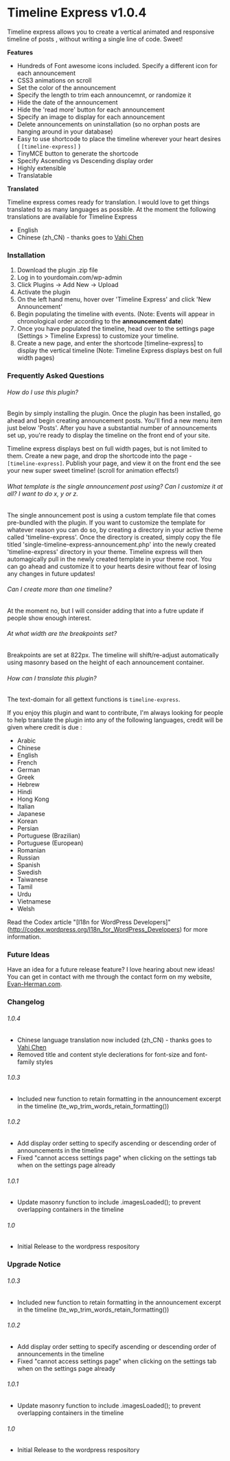 Timeline Express v1.0.4
================

Timeline express allows you to create a vertical animated and responsive timeline of posts , without writing a single line of code. Sweet!

**Features**

* Hundreds of Font awesome icons included. Specify a different icon for each announcement
* CSS3 animations on scroll
* Set the color of the announcement
* Specify the length to trim each announcemnt, or randomize it
* Hide the date of the announcement
* Hide the 'read more' button for each announcement
* Specify an image to display for each announcement
* Delete announcements on uninstallation (so no orphan posts are hanging around in your database)
* Easy to use shortcode to place the timeline wherever your heart desires ( `[timeline-express]` )
* TinyMCE button to generate the shortcode
* Specify Ascending vs Descending display order
* Highly extensible
* Translatable

**Translated**

Timeline express comes ready for translation. I would love to get things translated to as many languages as possible. At the moment the following translations are available for Timeline Express

* English
* Chinese (zh_CN) - thanks goes to <a href="http://www.vahichen.com" target="_blank">Vahi Chen</a>

### Installation

1. Download the plugin .zip file
2. Log in to yourdomain.com/wp-admin
3. Click Plugins -> Add New -> Upload
4. Activate the plugin
6. On the left hand menu, hover over 'Timeline Express' and click 'New Announcement'
7. Begin populating the timeline with events. (Note: Events will appear in chronological order according to the <strong>announcement date</strong>)
8. Once you have populated the timeline, head over to the settings page (Settings > Timeline Express) to customize your timeline.
9. Create a new page, and enter the shortcode [timeline-express] to display the vertical timeline (Note: Timeline Express displays best on full width pages)

### Frequently Asked Questions

###### How do I use this plugin?
Begin by simply installing the plugin. Once the plugin has been installed, go ahead and begin creating announcement posts. You'll find a new menu item just below 'Posts'.
After you have a substantial number of announcements set up, you're ready to display the timeline on the front end of your site.

Timeline express displays best on full width pages, but is not limited to them. Create a new page, and drop the shortcode into the page - `[timeline-express]`.
Publish your page, and view it on the front end the see your new super sweet timeline! (scroll for animation effects!)

###### What template is the single announcement post using? Can I customize it at all? I want to do x, y or z.
The single announcement post is using a custom template file that comes pre-bundled with the plugin. If you want to customize the template for whatever reason
you can do so, by creating a directory in your active theme called 'timeline-express'. Once the directory is created, simply copy the file titled 'single-timeline-express-announcement.php' into
the newly created 'timeline-express' directory in your theme. Timeline express will then automagically pull in the newly created template in your theme root. You can go ahead and customize 
it to your hearts desire without fear of losing any changes in future updates!

###### Can I create more than one timeline?
At the moment no, but I will consider adding that into a futre update if people show enough interest.

###### At what width are the breakpoints set?
Breakpoints are set at 822px. The timeline will shift/re-adjust automatically using masonry based on the height of each announcement container.

###### How can I translate this plugin?
The text-domain for all gettext functions is `timeline-express`.

If you enjoy this plugin and want to contribute, I'm always looking for people to help translate the plugin into any of the following languages, credit will be given where credit is due :

* Arabic
* Chinese
* English
* French
* German
* Greek
* Hebrew
* Hindi
* Hong Kong
* Italian
* Japanese
* Korean
* Persian
* Portuguese (Brazilian)
* Portuguese (European)
* Romanian
* Russian
* Spanish
* Swedish
* Taiwanese
* Tamil
* Urdu
* Vietnamese
* Welsh

Read the Codex article "[I18n for WordPress Developers]"(http://codex.wordpress.org/I18n_for_WordPress_Developers) for more information. 

### Future Ideas

Have an idea for a future release feature? I love hearing about new ideas! You can get in contact with me through the contact form on my website, <a href="http://www.evan-herman.com/contact/" target="_blank">Evan-Herman.com</a>.


### Changelog
###### 1.0.4 
* Chinese language translation now included (zh_CN) - thanks goes to <a href="http://www.vahichen.com" target="_blank">Vahi Chen</a>
* Removed title and content style declerations for font-size and font-family styles

###### 1.0.3
* Included new function to retain formatting in the announcement excerpt in the timeline (te_wp_trim_words_retain_formatting())

###### 1.0.2
* Add display order setting to specify ascending or descending order of announcements in the timeline
* Fixed "cannot access settings page" when clicking on the settings tab when on the settings page already

###### 1.0.1 
* Update masonry function to include .imagesLoaded(); to prevent overlapping containers in the timeline

###### 1.0
* Initial Release to the wordpress respository

### Upgrade Notice
###### 1.0.3
* Included new function to retain formatting in the announcement excerpt in the timeline (te_wp_trim_words_retain_formatting())

###### 1.0.2
* Add display order setting to specify ascending or descending order of announcements in the timeline
* Fixed "cannot access settings page" when clicking on the settings tab when on the settings page already

###### 1.0.1 
* Update masonry function to include .imagesLoaded(); to prevent overlapping containers in the timeline

###### 1.0
* Initial Release to the wordpress respository